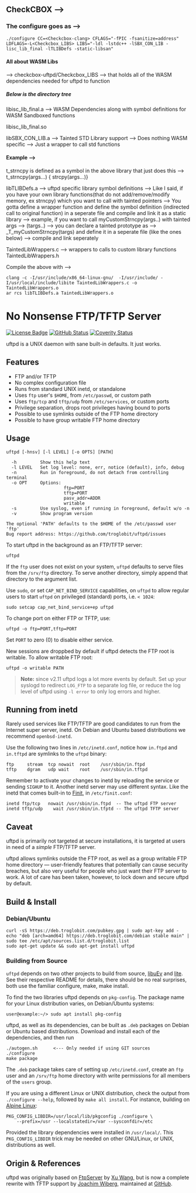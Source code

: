 ## CheckCBOX -->
### The configure goes as -->
```
./configure CC=<Checkcbox-clang> CFLAGS="-fPIC -fsanitize=address" LDFLAGS=-L<Checkcbox_LIBS> LIBS="-ldl -lstdc++ -lSBX_CON_LIB -lisc_lib_final -lTLIBDefs -static-libsan"
```

####  All about WASM Libs 
--> checkcbox-uftpd/Checkcbox_LIBS --> that holds all of the WASM dependencies needed for uftpd to function 
##### Below is the directory tree

libisc_lib_final.a --> WASM Dependencies along with symbol definitions for WASM Sandboxed functions  

libisc_lib_final.so  

libSBX_CON_LIB.a --> Tainted STD Library support --> Does nothing WASM specific --> Just a wrapper to call std functions

#### Example --> 
t_strncpy is defined as a symbol in the above library that just does this --> t_strncpy(args...) { strcpy(args...)}

libTLIBDefs.a --> uftpd specific library symbol definitions -->
Like I said, if you have your own library functions(that do not add/remove/modify memory, ex strncpy) which you want to call with tainted pointers 
--> You gotta define a wrapper function and define the symbol definition (indirected call to original function) in a seperate file and compile and link it as a static library 
--> example, if you want to call myCustomStrncpy(args..) with tainted args --> (targs..) --> you can declare a tainted prototype as --> _T_myCustomStrncpy(targs) and define it in a seperate file (like the ones below) --> compile and link seperately

TaintedLibWrappers.c --> wrappers to calls to custom library functions 
TaintedLibWrappers.h 

Compile the above with --> 
```
clang -c -I/usr/include/x86_64-linux-gnu/  -I/usr/include/ -I/usr/local/include/libite TaintedLibWrappers.c -o TaintedLibWrappers.o
ar rcs libTLIBDefs.a TaintedLibWrappers.o
```

No Nonsense FTP/TFTP Server
===========================
[![License Badge][]][License] [![GitHub Status][]][GitHub] [![Coverity Status][]][Coverity Scan]

uftpd is a UNIX daemon with sane built-in defaults.  It just works.


Features
--------

* FTP and/or TFTP
* No complex configuration file
* Runs from standard UNIX inetd, or standalone
* Uses `ftp` user's `$HOME`, from `/etc/passwd`, or custom path
* Uses `ftp/tcp` and `tftp/udp` from `/etc/services`, or custom ports
* Privilege separation, drops root privileges having bound to ports
* Possible to use symlinks outside of the FTP home directory
* Possible to have group writable FTP home directory


Usage
-----

```
uftpd [-hnsv] [-l LEVEL] [-o OPTS] [PATH]

  -h         Show this help text
  -l LEVEL   Set log level: none, err, notice (default), info, debug
  -n         Run in foreground, do not detach from controlling terminal
  -o OPT     Options:
                      ftp=PORT
                      tftp=PORT
                      pasv_addr=ADDR
                      writable
  -s         Use syslog, even if running in foreground, default w/o -n
  -v         Show program version

The optional 'PATH' defaults to the $HOME of the /etc/passwd user 'ftp'
Bug report address: https://github.com/troglobit/uftpd/issues
```

To start uftpd in the background as an FTP/TFTP server:

    uftpd

If the `ftp` user does not exist on your system, `uftpd` defaults to
serve files from the `/srv/ftp` directory.  To serve another directory,
simply append that directory to the argument list.

Use `sudo`, or set `CAP_NET_BIND_SERVICE` capabilities, on `uftpd` to
allow regular users to start `uftpd` on privileged (standard) ports,
i.e. `< 1024`:

    sudo setcap cap_net_bind_service+ep uftpd

To change port on either FTP or TFTP, use:

    uftpd -o ftp=PORT,tftp=PORT

Set `PORT` to zero (0) to disable either service.

New sessions are droppbed by default if uftpd detects the FTP root is
writable.  To allow writable FTP root:

    uftpd -o writable PATH

> **Note:** since v2.11 uftpd logs a lot more events by default.  Set up
> your syslogd to redirect `LOG_FTP` to a separate log file, or reduce
> the log level of uftpd using `-l error` to only log errors and higher.


Running from inetd
------------------

Rarely used services like FTP/TFTP are good candidates to run from the
Internet super server, inetd.  On Debian and Ubuntu based distributions
we recommend `openbsd-inetd`.

Use the following two lines in `/etc/inetd.conf`, notice how `in.ftpd`
and `in.tftpd` are symlinks to the `uftpd` binary:

    ftp     stream  tcp nowait  root    /usr/sbin/in.ftpd
    tftp    dgram   udp wait    root    /usr/sbin/in.tftpd

Remember to activate your changes to inetd by reloading the service or
sending `SIGHUP` to it.  Another inetd server may use different syntax.
Like the inetd that comes built-in to [Finit][], in `/etc/finit.conf`:

    inetd ftp/tcp   nowait /usr/sbin/in.ftpd  -- The uftpd FTP server
    inetd tftp/udp    wait /usr/sbin/in.tfptd -- The uftpd TFTP server


Caveat
------

uftpd is primarily not targeted at secure installations, it is targeted
at users in need of a *simple* FTP/TFTP server.

uftpd allows symlinks outside the FTP root, as well as a group writable
FTP home directory &mdash; user-friendly features that potentially can
cause security breaches, but also very useful for people who just want
their FTP server to work.  A lot of care has been taken, however, to
lock down and secure uftpd by default.


Build & Install
---------------

### Debian/Ubuntu

    curl -sS https://deb.troglobit.com/pubkey.gpg | sudo apt-key add -
    echo "deb [arch=amd64] https://deb.troglobit.com/debian stable main" | sudo tee /etc/apt/sources.list.d/troglobit.list
    sudo apt-get update && sudo apt-get install uftpd

### Building from Source

`uftpd` depends on two other projects to build from source, [libuEv][]
and [lite][].  See their respective README for details, there should be
no real surprises, both use the familiar configure, make, make install.

To find the two libraries uftpd depends on `pkg-config`.  The package
name for your Linux distribution varies, on Debian/Ubuntu systems:

```shell
user@example:~/> sudo apt install pkg-config
```

uftpd, as well as its dependencies, can be built as `.deb` packages on
Debian or Ubuntu based distributions.  Download and install each of the
dependencies, and then run

    ./autogen.sh      <--- Only needed if using GIT sources
    ./configure
    make package

The `.deb` package takes care of setting up `/etc/inetd.conf`, create an
`ftp` user and an `/srv/ftp` home directory with write permissions for
all members of the `users` group.

If you are using a different Linux or UNIX distribution, check the
output from `./configure --help`, followed by `make all install`.
For instance, building on [Alpine Linux](https://alpinelinux.org/):

    PKG_CONFIG_LIBDIR=/usr/local/lib/pkgconfig ./configure \
	    --prefix=/usr --localstatedir=/var --sysconfdir=/etc

Provided the library dependencies were installed in `/usr/local/`.  This
`PKG_CONFIG_LIBDIR` trick may be needed on other GNU/Linux, or UNIX,
distributions as well.


Origin & References
-------------------

uftpd was originally based on [FtpServer][] by [Xu Wang][], but is now a
complete rewrite with TFTP support by [Joachim Wiberg][], maintained at
[GitHub][home].


[Joachim Wiberg]: http://troglobit.com
[the FTP]:         http://ftp.troglobit.com/uftpd/
[Xu Wang]:         https://github.com/xu-wang11/
[FtpServer]:       https://github.com/xu-wang11/FtpServer
[home]:            https://github.com/troglobit/uftpd
[Finit]:           https://github.com/troglobit/finit
[lite]:            https://github.com/troglobit/libite
[libuEv]:          https://github.com/troglobit/libuev
[License]:         https://en.wikipedia.org/wiki/ISC_license
[License Badge]:   https://img.shields.io/badge/License-ISC-blue.svg
[GitHub]:          https://github.com/troglobit/uftpd/actions/workflows/build.yml/
[GitHub Status]:   https://github.com/troglobit/uftpd/actions/workflows/build.yml/badge.svg
[Coverity Scan]:   https://scan.coverity.com/projects/2947
[Coverity Status]: https://scan.coverity.com/projects/2947/badge.svg
